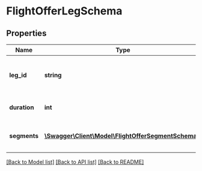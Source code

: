 # FlightOfferLegSchema

## Properties
Name | Type | Description | Notes
------------ | ------------- | ------------- | -------------
**leg_id** | **string** | Unique identifier for the leg of a journey. | [optional] 
**duration** | **int** | Duration of the leg in minutes. | [optional] 
**segments** | [**\Swagger\Client\Model\FlightOfferSegmentSchema[]**](FlightOfferSegmentSchema.md) | Array of Flight Offer Segment Schedule. | [optional] 

[[Back to Model list]](../../README.md#documentation-for-models) [[Back to API list]](../../README.md#documentation-for-api-endpoints) [[Back to README]](../../README.md)

